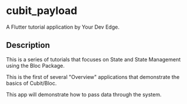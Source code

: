 # cubit_payload

A Flutter tutorial application by Your Dev Edge.

## Description

This is a series of tutorials that focuses on State and State Management using the Bloc Package.

This is the first of several "Overview" applications that demonstrate the basics of Cubit/Bloc.

This app will demonstrate how to pass data through the system.
